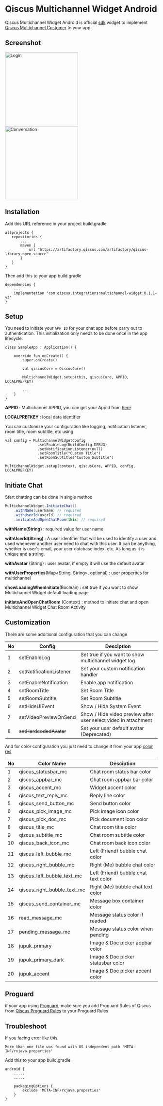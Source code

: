 # Qiscus Multichannel Widget Android

Qiscus Multichannel Widget Android is official [sdk](https://github.com/qiscus/qiscus-sdk-android/tree/multiple-appid) widget to implement [Qiscus Multichannel Customer](https://www.qiscus.com/customer-service-chat) to your app.

## Screenshot
<p float="left">
   <img src="https://user-images.githubusercontent.com/56247115/121902988-092eb380-cd52-11eb-8cd0-fd5f68ba2a41.png" alt="Login" width="240"/>
   &nbsp;&nbsp;&nbsp;&nbsp;&nbsp;&nbsp;&nbsp;&nbsp;&nbsp;&nbsp;
   <img src="https://user-images.githubusercontent.com/56247115/121903017-12b81b80-cd52-11eb-87bc-b39c5501f745.png" alt="Conversation" width="240"/>
</p>

## Installation

Add this URL reference in your project build.gradle
```
allprojects {
   repositories {
       ...
       maven {
           url "https://artifactory.qiscus.com/artifactory/qiscus-library-open-source"
       }
   }
}
```

Then add this to your app build.gradle

```
dependencies {
    ...
    implementation 'com.qiscus.integrations:multichannel-widget:0.1.1-v3'
}
```

## Setup

You need to initiate your `APP ID` for your chat app before carry out to authentication. This initialization only needs to be done once in the app lifecycle.

```
class SampleApp : Application() {

    override fun onCreate() {
        super.onCreate()

        val qiscusCore = QiscusCore()
        
        MultichannelWidget.setup(this, qiscusCore, APPID, LOCALPREFKEY)

        ...
    }
}
```
**APPID** : Multichannel APPID, you can get your AppId from [here](https://multichannel.qiscus.com)

**LOCALPREFKEY** : local data identifier

You can customize your configuration like logging, notification listener, room title, room subtitle, etc using

```
val config = MultichannelWidgetConfig
               .setEnableLog(BuildConfig.DEBUG)
               .setNotificationListener(null)
               .setRoomTitle("Custom Title")
               .setRoomSubtitle("Custom Subtitle")

MultichannelWidget.setup(context, qiscusCore, APPID, config, LOCALPREFKEY)
```

## Initiate Chat
Start chatting can be done in single method
```java
MultichannelWidget.InitiateChat()
    .withName(userName) // required
    .withUserId(userId) // required
    .initiateAndOpenChatRoom(this) // required

```
**withName(String)** : required value for user name

**withUserId(String)** : A user identifier that will be used to identify a user and used whenever another user need to chat with this user. It can be anything, whether is user's email, your user database index, etc. As long as it is unique and a string.

**withAvatar** (String) : user avatar, if empty it will use the default avatar

**withUserProperties**(Map<String, String>, optional) : user properties for multichannel

**showLoadingWhenInitiate**(Boolean) : set true if you want to show Multichannel Widget default loading page

**initiateAndOpenChatRoom** (Context) : method to initiate chat and open Multichannel Widget Chat Room Activity

## Customization

There are some additional configuration that you can change

No | Config | Desciption 
--- | --- | --- 
1 | setEnableLog | Set true if you want to show multichannel widget log 
2 | setNotificationListener | Set your custom notification handler
3 | setEnableNotification | Enable app notification 
4 | setRoomTitle | Set Room Title 
5 | setRoomSubtitle | Set Room Subtitle 
6 | setHideUIEvent | Show / Hide System Event 
7 | setVideoPreviewOnSend | Show / Hide video preview after user select video in attachment 
8 | ~~setHardcodedAvatar~~ | Set your user default avatar (Deprecated) 

And for color configuration you just need to change it from your app [color res](https://developer.android.com/guide/topics/resources/more-resources#Color)

No | Color Name | Desciption 
--- | --- | --- 
1 | qiscus_statusbar_mc | Chat room status bar color
2 | qiscus_appbar_mc | Chat room appbar bar color
3 | qiscus_accent_mc | Widget accent color
4 | qiscus_text_reply_mc | Reply line color
5 | qiscus_send_button_mc | Send button color
6 | qiscus_pick_image_mc | Pick image icon color 
7 | qiscus_pick_doc_mc | Pick document icon color
8 | qiscus_title_mc | Chat room title color
9 | qiscus_subtitle_mc | Chat room subtitle color
10 | qiscus_back_icon_mc | Chat room back icon color
11 | qiscus_left_bubble_mc | Left (Friend) bubble chat color
12 | qiscus_right_bubble_mc | Right (Me) bubble chat color
13 | qiscus_left_bubble_text_mc | Left (Friend) bubble chat text color
14 | qiscus_right_bubble_text_mc | Right (Me) bubble chat text color
15 | qiscus_send_container_mc | Message box container color
16 | read_message_mc | Message status color if readed
17 | pending_message_mc | Message status color when pending
18 | jupuk_primary | Image & Doc picker appbar color
19 | jupuk_primary_dark | Image & Doc picker statusbar color
20 | jupuk_accent | Image & Doc picker accent color

## Proguard
if your app using [Proguard](https://www.guardsquare.com/proguard), make sure you add Proguard Rules of Qiscus from [Qiscus Proguard Rules](https://github.com/qiscus/qiscus-sdk-android/blob/master/app/proguard-rules.pro) to your Proguard Rules

## Troubleshoot
If you facing error like this
```
More than one file was found with OS independent path 'META-INF/rxjava.properties'
```
Add this to your app build.gradle

```
android {
    .....
    .....
    
    packagingOptions {
        exclude 'META-INF/rxjava.properties'
    }
} 
```
